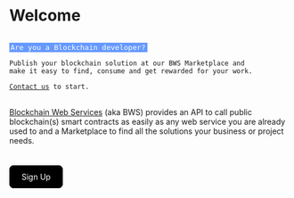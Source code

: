 # Welcome

<style>
.welcome-highlight {
    background-color:#6699ff;
    color:white;
    text-shadow: none !important;
    font-size:13px;
    padding: 1px 3px 1px 2px;
  }

.button {
  padding: 10px 20px;
  background-color:black;
  width: 100px;
  align: center;
  text-align: center;
  border-radius: 8px;
  border: 2px solid black;
  cursor:pointer;
}

.button a, .button a:visited
{
  text-decoration:none;
  color: white !important;
}
.button-small {
   padding: 5px 10px !important;
}

.login-text{
  color:#6699ff;
}

.content .center-column+pre {
    position: static;
    float: none;
    clear: none;
    width: 52%;
    margin: 0 28px;
    padding: 10px 20px !important;
    left: 0;

}
</style>

<pre class="highlight javascript" style="display: block;"><code>
<span class="welcome-highlight">Are you a Blockchain developer?</span>

<span class="s1">Publish your blockchain solution at our BWS Marketplace and
make it easy to find, consume and get rewarded for your work.
</span>
<a href="https://www.bws.ninja/engage">Contact us</a> to start.
</code>
</pre>

[Blockchain Web Services](https://www.bws.ninja) (aka BWS) provides an API to call public blockchain(s) smart contracts as easily as any web service you are already used to and a Marketplace to find all the solutions your business or project needs.

<br/>
<br/>

<span class="button">
<a href="https://prod.bws.ninja/front-sign-up.html">Sign Up</a>
</span>
